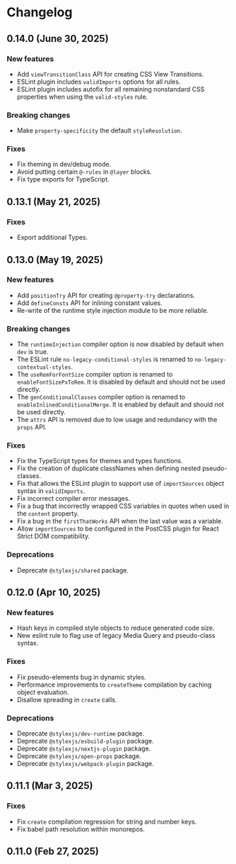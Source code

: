 # Changelog

## 0.14.0 (June 30, 2025)

### New features

* Add `viewTransitionClass` API for creating CSS View Transitions.
* ESLint plugin includes `validImports` options for all rules.
* ESLint plugin includes autofix for all remaining nonstandard CSS properties when using the `valid-styles` rule.

### Breaking changes

* Make `property-specificity` the default `styleResolution`.

### Fixes

* Fix theming in dev/debug mode.
* Avoid putting certain `@-rules` in `@layer` blocks.
* Fix type exports for TypeScript.

## 0.13.1 (May 21, 2025)

### Fixes

* Export additional Types.

## 0.13.0 (May 19, 2025)

### New features

* Add `positionTry` API for creating `@property-try` declarations.
* Add `defineConsts` API for inlining constant values.
* Re-write of the runtime style injection module to be more reliable.

### Breaking changes

* The `runtimeInjection` compiler option is now disabled by default when `dev` is true.
* The ESLint rule `no-legacy-conditional-styles` is renamed to `no-legacy-contextual-styles`.
* The `useRemForFontSize` compiler option is renamed to `enableFontSizePxToRem`. It is disabled by default and should not be used directly.
* The `genConditionalClasses` compiler option is renamed to `enableInlinedConditionalMerge`. It is enabled by default and should not be used directly.
* The `attrs` API is removed due to low usage and redundancy with the `props` API.

### Fixes

* Fix the TypeScript types for themes and types functions.
* Fix the creation of duplicate classNames when defining nested pseudo-classes.
* Fix that allows the ESLint plugin to support use of `importSources` object syntax in `validImports`.
* Fix incorrect compiler error messages.
* Fix a bug that incorrectly wrapped CSS variables in quotes when used in the `content` property.
* Fix a bug in the `firstThatWorks` API when the last value was a variable.
* Allow `importSources` to be configured in the PostCSS plugin for React Strict DOM compatibility.

### Deprecations

* Deprecate `@stylexjs/shared` package.

## 0.12.0 (Apr 10, 2025)

### New features

* Hash keys in compiled style objects to reduce generated code size.
* New eslint rule to flag use of legacy Media Query and pseudo-class syntax.

### Fixes

* Fix pseudo-elements bug in dynamic styles.
* Performance improvements to `createTheme` compilation by caching object evaluation.
* Disallow spreading in `create` calls.

### Deprecations

* Deprecate `@stylexjs/dev-runtime` package.
* Deprecate `@stylexjs/esbuild-plugin` package.
* Deprecate `@stylexjs/nextjs-plugin` package.
* Deprecate `@stylexjs/open-props` package.
* Deprecate `@stylexjs/webpack-plugin` package.


## 0.11.1 (Mar 3, 2025)

### Fixes

* Fix `create` compilation regression for string and number keys.
* Fix babel path resolution within monorepos.


## 0.11.0 (Feb 27, 2025)
